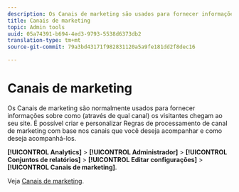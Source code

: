 ```yaml
---
description: Os Canais de marketing são usados para fornecer informações sobre como os visitantes chegam ao site. É possível criar e personalizar Regras de processamento de canal de marketing com base nos canais que você deseja acompanhar e como deseja acompanhá-los.
title: Canais de marketing
topic: Admin tools
uuid: 05a74391-b694-4ed3-9793-5538d6373db2
translation-type: tm+mt
source-git-commit: 79a3bd43171f982831120a5a9fe181dd2f8dec16

---
```



# Canais de marketing

Os Canais de marketing são normalmente usados para fornecer informações sobre como (através de qual canal) os visitantes chegam ao seu site. É possível criar e personalizar Regras de processamento de canal de marketing com base nos canais que você deseja acompanhar e como deseja acompanhá-los.

**[!UICONTROL Analytics]** > **[!UICONTROL Administrador]** > **[!UICONTROL Conjuntos de relatórios]** > **[!UICONTROL Editar configurações]** > **[!UICONTROL Canais de marketing]**.

Veja [Canais de marketing](/help/components/c-marketing-channels/analyze-mc.md).
